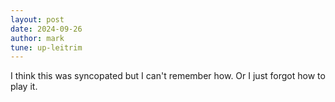 ```yaml
---
layout: post
date: 2024-09-26
author: mark
tune: up-leitrim
---
```


I think this was syncopated but I can't remember how. Or I just forgot how to play it.